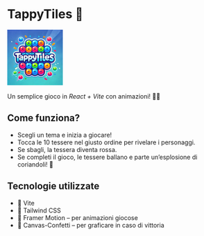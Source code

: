 # TappyTiles 🎉

<img alt="tappy-tiles-logo.png" width="128" height="128" src="public/tappy-tiles-logo.png" />

Un semplice gioco in *React + Vite* con animazioni! 🎨✨

## Come funziona?
- Scegli un tema e inizia a giocare!
- Tocca le 10 tessere nel giusto ordine per rivelare i personaggi.
- Se sbagli, la tessera diventa rossa.
- Se completi il gioco, le tessere ballano e parte un’esplosione di coriandoli! 🎊

## Tecnologie utilizzate
- 🚀 Vite
- 🎨 Tailwind CSS
- 🕺 Framer Motion – per animazioni giocose
- 🎊 Canvas-Confetti – per graficare in caso di vittoria